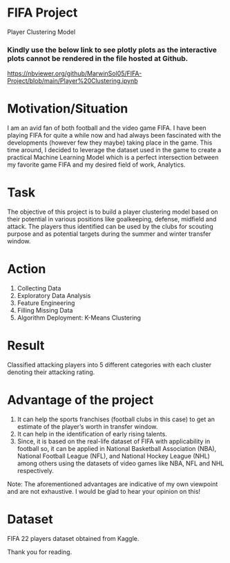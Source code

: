 # FIFA Project
Player Clustering Model

### Kindly use the below link to see plotly plots as the interactive plots cannot be rendered in the file hosted at Github.
https://nbviewer.org/github/MarwinSol05/FIFA-Project/blob/main/Player%20Clustering.ipynb

# Motivation/Situation
I am an avid fan of both football and the video game FIFA. I have been playing FIFA for quite a while now and had always been fascinated with the developments (however few they maybe) taking place in the game. This time around, I decided to leverage the dataset used in the game to create a practical Machine Learning Model which is a perfect intersection between my favorite game FIFA and my desired field of work, Analytics.

# Task
The objective of this project is to build a player clustering model based on their potential in various positions like goalkeeping, defense, midfield and attack. The players thus identified can be used by the clubs for scouting purpose and as potential targets during the summer and winter transfer window.

# Action
1. Collecting Data
2. Exploratory Data Analysis
3. Feature Engineering
4. Filling Missing Data
5. Algorithm Deployment: K-Means Clustering

# Result 
Classified attacking players into 5 different categories with each cluster denoting their attacking rating.

# Advantage of the project
1.	It can help the sports franchises (football clubs in this case) to get an estimate of the player’s worth in transfer window.
2.	It can help in the identification of early rising talents.
3.	Since, it is based on the real-life dataset of FIFA with applicability in football so, it can be applied in National Basketball Association (NBA), National Football League (NFL), and National Hockey League (NHL) among others using the datasets of video games like NBA, NFL and NHL respectively.

Note: The aforementioned advantages are indicative of my own viewpoint and are not exhaustive. I would be glad to hear your opinion on this! 

# Dataset
FIFA 22 players dataset obtained from Kaggle.

Thank you for reading.
